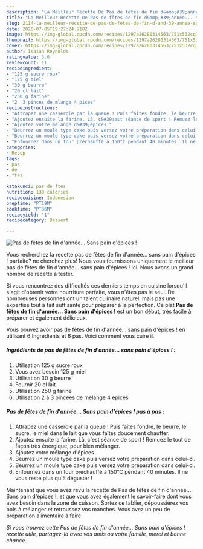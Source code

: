```yaml
---
description: "La Meilleur Recette De Pas de fêtes de fin d&amp;#39;année... Sans pain d&amp;#39;épices !"
title: "La Meilleur Recette De Pas de fêtes de fin d&amp;#39;année... Sans pain d&amp;#39;épices !"
slug: 2114-la-meilleur-recette-de-pas-de-fetes-de-fin-d-and-39-annee-sans-pain-d-and-39-epices
date: 2020-07-05T19:27:24.918Z
image: https://img-global.cpcdn.com/recipes/1297a26280314563/751x532cq70/pas-de-fetes-de-fin-dannee-sans-pain-depices-photo-principale-de-la-recette.jpg
thumbnail: https://img-global.cpcdn.com/recipes/1297a26280314563/751x532cq70/pas-de-fetes-de-fin-dannee-sans-pain-depices-photo-principale-de-la-recette.jpg
cover: https://img-global.cpcdn.com/recipes/1297a26280314563/751x532cq70/pas-de-fetes-de-fin-dannee-sans-pain-depices-photo-principale-de-la-recette.jpg
author: Isaiah Reynolds
ratingvalue: 3.6
reviewcount: 11
recipeingredient:
- "125 g sucre roux"
- "125 g miel"
- "30 g beurre"
- "20 cl lait"
- "250 g farine"
- "2  3 pinces de mlange 4 pices"
recipeinstructions:
- "Attrapez une casserole par la queue ! Puis faîtes fondre, le beurre, le sucre, le miel dans le lait que vous faîtes doucement chauffer."
- "Ajoutez ensuite la farine. Là, c&#39;est séance de sport ! Remuez le tout de façon très énergique, pour bien mélanger."
- "Ajoutez votre mélange d&#39;épices."
- "Beurrez un moule type cake puis versez votre préparation dans celui-ci."
- "Beurrez un moule type cake puis versez votre préparation dans celui-ci."
- "Enfournez dans un four préchauffé à 150°C pendant 40 minutes. Il ne vous reste plus qu&#39;à déguster !"
categories:
- Resep
tags:
- pas
- de
- ftes

katakunci: pas de ftes 
nutrition: 130 calories
recipecuisine: Indonesian
preptime: "PT19M"
cooktime: "PT36M"
recipeyield: "1"
recipecategory: Dessert

---
```



![Pas de fêtes de fin d&#39;année... Sans pain d&#39;épices !](https://img-global.cpcdn.com/recipes/1297a26280314563/751x532cq70/pas-de-fetes-de-fin-dannee-sans-pain-depices-photo-principale-de-la-recette.jpg)

Vous recherchez la recette pas de fêtes de fin d&#39;année... sans pain d&#39;épices ! parfaite? ne cherchez plus! Nous vous fournissons uniquement le meilleur pas de fêtes de fin d&#39;année... sans pain d&#39;épices ! ici. Nous avons un grand nombre de recette à tester.

Si vous rencontrez des difficultés ces derniers temps en cuisine lorsqu'il s'agit d'obtenir votre nourriture parfaite, vous n'êtes pas le seul. De nombreuses personnes ont un talent culinaire naturel, mais pas une expertise tout à fait suffisante pour préparer à la perfection. Ce plat <strong> Pas de fêtes de fin d&#39;année... Sans pain d&#39;épices ! </strong> est un bon début, très facile à préparer et également délicieux.

<!--inarticleads1-->

Vous pouvez avoir pas de fêtes de fin d&#39;année... sans pain d&#39;épices ! en utilisant 6 Ingrédients et 6 pas. Voici comment vous cuire il.

##### Ingrédients de pas de fêtes de fin d&#39;année... sans pain d&#39;épices ! :

1. Utilisation 125 g sucre roux
1. Vous avez besoin 125 g miel
1. Utilisation 30 g beurre
1. Fournir 20 cl lait
1. Utilisation 250 g farine
1. Utilisation 2 à 3 pincées de mélange 4 épices




<!--inarticleads2-->

##### Pas de fêtes de fin d&#39;année... Sans pain d&#39;épices ! pas à pas :

1. Attrapez une casserole par la queue ! Puis faîtes fondre, le beurre, le sucre, le miel dans le lait que vous faîtes doucement chauffer.
1. Ajoutez ensuite la farine. Là, c&#39;est séance de sport ! Remuez le tout de façon très énergique, pour bien mélanger.
1. Ajoutez votre mélange d&#39;épices.
1. Beurrez un moule type cake puis versez votre préparation dans celui-ci.
1. Beurrez un moule type cake puis versez votre préparation dans celui-ci.
1. Enfournez dans un four préchauffé à 150°C pendant 40 minutes. Il ne vous reste plus qu&#39;à déguster !




<!--inarticleads1-->

<p>
Maintenant que vous avez revu la recette de Pas de fêtes de fin d&#39;année... Sans pain d&#39;épices !, et que vous avez également le savoir-faire dont vous avez besoin dans la zone de cuisson. Sortez ce tablier, dépoussiérez vos bols à mélanger et retroussez vos manches. Vous avez un peu de préparation alimentaire à faire.
</p>

<p>
<i>Si vous trouvez cette Pas de fêtes de fin d&#39;année... Sans pain d&#39;épices ! recette utile, partagez-la avec vos amis ou votre famille, merci et bonne chance.</i>
</p>
